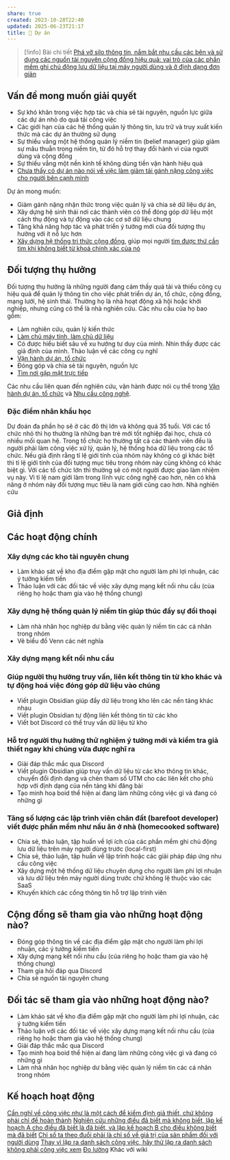```yaml
---
share: true
created: 2023-10-28T22:40
updated: 2025-06-23T21:17
title: 📐 Dự án
---
```


> [!info] Bài chi tiết
>[Phá vỡ silo thông tin, nắm bắt nhu cầu các bên và sử dụng các nguồn tài nguyên cộng đồng hiệu quả: vai trò của các phần mềm ghi chú động lưu dữ liệu tại máy người dùng và ở định dạng đơn giản](./M%C3%B4%20t%E1%BA%A3%20d%E1%BB%B1%20%C3%A1n.md)

## Vấn đề mong muốn giải quyết
- Sự khó khăn trong việc hợp tác và chia sẻ tài nguyên, nguồn lực giữa các dự án nhỏ do quá tải công việc
- Các giới hạn của các hệ thống quản lý thông tin, lưu trữ và truy xuất kiến thức mà các dự án thường sử dụng
- Sự thiếu vắng một hệ thống quản lý niềm tin (belief manager) giúp giảm sự mâu thuẫn trong niềm tin, từ đó hỗ trợ thay đổi hành vi của người dùng và cộng đồng
- Sự thiếu vắng một nền kinh tế không dùng tiền vận hành hiệu quả
- [Chưa thấy có dự án nào nói về việc làm giảm tải gánh nặng công việc cho người bên cạnh mình](../%E2%9A%A1Hi%E1%BB%83u%20bi%E1%BA%BFt%20s%C3%A2u/C%E1%BB%99ng%20%C4%91%E1%BB%93ng,%20h%E1%BB%87%20sinh%20th%C3%A1i,%20h%E1%BB%87%20ph%E1%BB%A9c%20h%E1%BB%A3p/H%E1%BB%87%20sinh%20th%C3%A1i/T%E1%BB%95%20ch%E1%BB%A9c%20x%C3%A3%20h%E1%BB%99i/Ch%C6%B0a%20th%E1%BA%A5y%20c%C3%B3%20d%E1%BB%B1%20%C3%A1n%20n%C3%A0o%20n%C3%B3i%20v%E1%BB%81%20vi%E1%BB%87c%20l%C3%A0m%20gi%E1%BA%A3m%20t%E1%BA%A3i%20g%C3%A1nh%20n%E1%BA%B7ng%20c%C3%B4ng%20vi%E1%BB%87c%20cho%20ng%C6%B0%E1%BB%9Di%20b%C3%AAn%20c%E1%BA%A1nh%20m%C3%ACnh.md)

Dự án mong muốn:
- Giảm gánh nặng nhận thức trong việc quản lý và chia sẻ dữ liệu dự án, 
- Xây dựng hệ sinh thái nơi các thành viên có thể đóng góp dữ liệu một cách thụ động và tự động vào các cơ sở dữ liệu chung
- Tăng khả năng hợp tác và phát triển ý tưởng mới của đối tượng thụ hưởng với ít nỗ lực hơn
- [Xây dựng hệ thống tri thức cộng đồng](../%F0%9F%93%9CT%C3%A0i%20nguy%C3%AAn/Nhu%20c%E1%BA%A7u%20c%C3%B4ng%20ngh%E1%BB%87/H%E1%BB%87%20th%E1%BB%91ng%20th%C3%B4ng%20tin/X%C3%A2y%20d%E1%BB%B1ng%20h%E1%BB%87%20th%E1%BB%91ng%20tri%20th%E1%BB%A9c%20c%E1%BB%99ng%20%C4%91%E1%BB%93ng.md), giúp mọi người [tìm được thứ cần tìm khi không biết từ khoá chính xác của nó](../%F0%9F%93%9CT%C3%A0i%20nguy%C3%AAn/L%C3%A0m%20sao%20%C4%91%E1%BB%83%20t%C3%ACm%20%C4%91%C6%B0%E1%BB%A3c%20th%E1%BB%A9%20c%E1%BA%A7n%20t%C3%ACm%20khi%20kh%C3%B4ng%20bi%E1%BA%BFt%20t%E1%BB%AB%20kho%C3%A1%20ch%C3%ADnh%20x%C3%A1c%20c%E1%BB%A7a%20n%C3%B3.md)

## Đối tượng thụ hưởng 
Đối tượng thụ hưởng là những người đang cảm thấy quá tải và thiếu công cụ hiệu quả để quản lý thông tin cho việc phát triển dự án, tổ chức, cộng đồng, mạng lưới, hệ sinh thái. Thường họ là nhà hoạt động xã hội hoặc khởi nghiệp, nhưng cũng có thể là nhà nghiên cứu. Các nhu cầu của họ bao gồm:

- Làm nghiên cứu, quản lý kiến thức
- [Làm chủ máy tính, làm chủ dữ liệu](./C%C3%A1c%20bu%E1%BB%95i%20hu%E1%BA%A5n%20luy%E1%BB%87n%20l%E1%BA%ADp%20tr%C3%ACnh/4%20Th%C3%A0nh%20ph%E1%BA%A9m/K%E1%BA%BF%20ho%E1%BA%A1ch/index.md)
- Có được hiểu biết sâu về xu hướng tư duy của mình. Nhìn thấy được các giả định của mình. Thảo luận về các công cụ nghĩ
- [Vận hành dự án, tổ chức](../%F0%9F%93%9CT%C3%A0i%20nguy%C3%AAn/Nhu%20c%E1%BA%A7u%20c%C3%B4ng%20vi%E1%BB%87c/index.md)
- Đóng góp và chia sẻ tài nguyên, nguồn lực
- [Tìm nơi gặp mặt trực tiếp](../%F0%9F%93%9CT%C3%A0i%20nguy%C3%AAn/Gi%E1%BA%A3i%20ph%C3%A1p%20k%E1%BB%B9%20thu%E1%BA%ADt/H%E1%BA%ADu%20c%E1%BA%A7n/N%C6%A1i%20g%E1%BA%B7p%20m%E1%BA%B7t%20tr%E1%BB%B1c%20ti%E1%BA%BFp/index.md)

Các nhu cầu liên quan đến nghiên cứu, vận hành được nói cụ thể trong [Vận hành dự án, tổ chức](../%F0%9F%93%9CT%C3%A0i%20nguy%C3%AAn/Nhu%20c%E1%BA%A7u%20c%C3%B4ng%20vi%E1%BB%87c/index.md) và [Nhu cầu công nghệ](../%F0%9F%93%9CT%C3%A0i%20nguy%C3%AAn/Nhu%20c%E1%BA%A7u%20c%C3%B4ng%20ngh%E1%BB%87/index.md).

### Đặc điểm nhân khẩu học
Dự đoán đa phần họ sẽ ở các đô thị lớn và không quá 35 tuổi. Với các tổ chức nhỏ thì họ thường là những bạn trẻ mới tốt nghiệp đại học, chưa có nhiều mối quan hệ. Trong tổ chức họ thường tất cả các thành viên đều là người phải làm công việc xử lý, quản lý, hệ thống hóa dữ liệu trong các tổ chức. Nếu giả định rằng tỉ lệ giới tính của nhóm này không có gì khác biệt thì tỉ lệ giới tính của đối tượng mục tiêu trong nhóm này cũng không có khác biệt gì. Với các tổ chức lớn thì thường sẽ có một người được giao làm nhiệm vụ này. Vì tỉ lệ nam giới làm trong lĩnh vực công nghệ cao hơn, nên có khả năng ở nhóm này đối tượng mục tiêu là nam giới cũng cao hơn. 
Nhà nghiên cứu 

## Giả định
## Các hoạt động chính
### Xây dựng các kho tài nguyên chung
- Làm khảo sát về kho địa điểm gặp mặt cho người làm phi lợi nhuận, các ý tưởng kiếm tiền
- Thảo luận với các đối tác về việc xây dựng mạng kết nối nhu cầu (của riêng họ hoặc tham gia vào hệ thống chung)

### Xây dựng hệ thống quản lý niềm tin giúp thúc đẩy sự đối thoại
- Làm nhà nhân học nghiệp dư bằng việc quản lý niềm tin các cá nhân trong nhóm
- Vẽ biểu đồ Venn các nét nghĩa

### Xây dựng mạng kết nối nhu cầu

### Giúp người thụ hưởng truy vấn, liên kết thông tin từ kho khác và tự động hoá việc đóng góp dữ liệu vào chúng 
- Viết plugin Obsidian giúp đẩy dữ liệu trong kho lên các nền tảng khác nhau
- Viết plugin Obsidian tự động liên kết thông tin từ các kho
- Viết bot Discord có thể truy vấn dữ liệu từ kho

### Hỗ trợ người thụ hưởng thử nghiệm ý tưởng mới và kiểm tra giả thiết ngay khi chúng vừa được nghĩ ra
- Giải đáp thắc mắc qua Discord 
- Viết plugin Obsidian giúp truy vấn dữ liệu từ các kho thông tin khác, chuyển đổi định dạng và chèn tham số UTM cho các liên kết cho phù hợp với định dạng của nền tảng khi đăng bài
- Tạo minh hoạ boid thể hiện ai đang làm những công việc gì và đang có những gì

### Tăng số lượng các lập trình viên chân đất (barefoot developer) viết được phần mềm như nấu ăn ở nhà (homecooked software) 
- Chia sẻ, thảo luận, tập huấn về lợi ích của các phần mềm ghi chú động lưu dữ liệu trên máy người dùng trước (local-first) 
- Chia sẻ, thảo luận, tập huấn về lập trình hoặc các giải pháp đáp ứng nhu cầu công việc
- Xây dựng một hệ thống dữ liệu chuyên dụng cho người làm phi lợi nhuận và lưu dữ liệu trên máy người dùng trước chứ không lệ thuộc vào các SaaS
- Khuyến khích các cổng thông tin hỗ trợ lập trình viên 

## Cộng đồng sẽ tham gia vào những hoạt động nào?
- Đóng góp thông tin về các địa điểm gặp mặt cho người làm phi lợi nhuận, các ý tưởng kiếm tiền
- Xây dựng mạng kết nối nhu cầu (của riêng họ hoặc tham gia vào hệ thống chung)
- Tham gia hỏi đáp qua Discord 
- Chia sẻ nguồn tài nguyên chung

## Đối tác sẽ tham gia vào những hoạt động nào?
- Làm khảo sát về kho địa điểm gặp mặt cho người làm phi lợi nhuận, các ý tưởng kiếm tiền
- Thảo luận với các đối tác về việc xây dựng mạng kết nối nhu cầu (của riêng họ hoặc tham gia vào hệ thống chung)
- Giải đáp thắc mắc qua Discord 
- Tạo minh hoạ boid thể hiện ai đang làm những công việc gì và đang có những gì
- Làm nhà nhân học nghiệp dư bằng việc quản lý niềm tin các cá nhân trong nhóm

## Kế hoạch hoạt động 
[Cần nghĩ về công việc như là một cách để kiểm định giả thiết, chứ không phải chỉ để hoàn thành](../%E2%9A%A1Hi%E1%BB%83u%20bi%E1%BA%BFt%20s%C3%A2u/Qu%E1%BA%A3n%20l%C3%BD%20d%E1%BB%B1%20%C3%A1n,%20ph%C3%A1t%20tri%E1%BB%83n%20s%E1%BA%A3n%20ph%E1%BA%A9m,%20x%C3%A2y%20d%E1%BB%B1ng%20t%E1%BB%95%20ch%E1%BB%A9c/C%C3%B4ng%20vi%E1%BB%87c/C%E1%BA%A7n%20ngh%C4%A9%20v%E1%BB%81%20c%C3%B4ng%20vi%E1%BB%87c%20nh%C6%B0%20l%C3%A0%20m%E1%BB%99t%20c%C3%A1ch%20%C4%91%E1%BB%83%20ki%E1%BB%83m%20%C4%91%E1%BB%8Bnh%20gi%E1%BA%A3%20thi%E1%BA%BFt,%20ch%E1%BB%A9%20kh%C3%B4ng%20ph%E1%BA%A3i%20ch%E1%BB%89%20%C4%91%E1%BB%83%20ho%C3%A0n%20th%C3%A0nh.md)
[Nghiên cứu những điều đã biết mà không biết, lập kế hoạch A cho điều đã biết là đã biết, và lập kế hoạch B cho điều không biết mà đã biết](../%E2%9A%A1Hi%E1%BB%83u%20bi%E1%BA%BFt%20s%C3%A2u/Qu%E1%BA%A3n%20l%C3%BD%20d%E1%BB%B1%20%C3%A1n,%20ph%C3%A1t%20tri%E1%BB%83n%20s%E1%BA%A3n%20ph%E1%BA%A9m,%20x%C3%A2y%20d%E1%BB%B1ng%20t%E1%BB%95%20ch%E1%BB%A9c/C%C3%B4ng%20vi%E1%BB%87c/Nghi%C3%AAn%20c%E1%BB%A9u%20nh%E1%BB%AFng%20%C4%91i%E1%BB%81u%20%C4%91%C3%A3%20bi%E1%BA%BFt%20m%C3%A0%20kh%C3%B4ng%20bi%E1%BA%BFt,%20l%E1%BA%ADp%20k%E1%BA%BF%20ho%E1%BA%A1ch%20A%20cho%20%C4%91i%E1%BB%81u%20%C4%91%C3%A3%20bi%E1%BA%BFt%20l%C3%A0%20%C4%91%C3%A3%20bi%E1%BA%BFt,%20v%C3%A0%20l%E1%BA%ADp%20k%E1%BA%BF%20ho%E1%BA%A1ch%20B%20cho%20%C4%91i%E1%BB%81u%20kh%C3%B4ng%20bi%E1%BA%BFt%20m%C3%A0%20%C4%91%C3%A3%20bi%E1%BA%BFt.md)
[Chỉ số ta theo đuổi phải là chỉ số về giá trị của sản phẩm đối với người dùng](../%E2%9A%A1Hi%E1%BB%83u%20bi%E1%BA%BFt%20s%C3%A2u/Qu%E1%BA%A3n%20l%C3%BD%20d%E1%BB%B1%20%C3%A1n,%20ph%C3%A1t%20tri%E1%BB%83n%20s%E1%BA%A3n%20ph%E1%BA%A9m,%20x%C3%A2y%20d%E1%BB%B1ng%20t%E1%BB%95%20ch%E1%BB%A9c/Ph%C3%A1t%20tri%E1%BB%83n%20s%E1%BA%A3n%20ph%E1%BA%A9m/Ch%E1%BB%89%20s%E1%BB%91/Ch%E1%BB%89%20s%E1%BB%91%20ta%20theo%20%C4%91u%E1%BB%95i%20ph%E1%BA%A3i%20l%C3%A0%20ch%E1%BB%89%20s%E1%BB%91%20v%E1%BB%81%20gi%C3%A1%20tr%E1%BB%8B%20c%E1%BB%A7a%20s%E1%BA%A3n%20ph%E1%BA%A9m%20%C4%91%E1%BB%91i%20v%E1%BB%9Bi%20ng%C6%B0%E1%BB%9Di%20d%C3%B9ng.md)
[Thay vì lập ra danh sách công việc, hãy thử lập ra danh sách không phải công việc xem](../%E2%9A%A1Hi%E1%BB%83u%20bi%E1%BA%BFt%20s%C3%A2u/Qu%E1%BA%A3n%20l%C3%BD%20d%E1%BB%B1%20%C3%A1n,%20ph%C3%A1t%20tri%E1%BB%83n%20s%E1%BA%A3n%20ph%E1%BA%A9m,%20x%C3%A2y%20d%E1%BB%B1ng%20t%E1%BB%95%20ch%E1%BB%A9c/C%C3%B4ng%20vi%E1%BB%87c/S%E1%BA%AFp%20x%E1%BA%BFp%20%C4%91%E1%BB%99%20%C6%B0u%20ti%C3%AAn/Thay%20v%C3%AC%20l%E1%BA%ADp%20ra%20danh%20s%C3%A1ch%20c%C3%B4ng%20vi%E1%BB%87c,%20h%C3%A3y%20th%E1%BB%AD%20l%E1%BA%ADp%20ra%20danh%20s%C3%A1ch%20kh%C3%B4ng%20ph%E1%BA%A3i%20c%C3%B4ng%20vi%E1%BB%87c%20xem.md)
[Đo lường](./%C4%90o%20l%C6%B0%E1%BB%9Dng.md)
Khác với wiki 